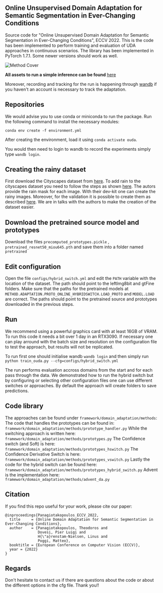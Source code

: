 ## Online Unsupervised Domain Adaptation for Semantic Segmentation in Ever-Changing Conditions

Source code for "Online Unsupervised Domain Adaptation for Semantic Segmentation in Ever-Changing Conditions", ECCV 2022.
This is the code has been implemented to perform training and evaluation of UDA approaches in continuous scenarios. 
The library has been implemented in PyTorch 1.7.1. Some newer versions should work as well.

![Method Cover](assets/images/cover-min.png)

**All assets to run a simple inference can be found** [here](https://drive.google.com/drive/folders/14X3XUjvnl0gwML4k7FI1yB9u9-oQmo-x?usp=sharing)

Moreover, recording and tracking for the run is happening through [wandb](https://wandb.com) if you haven't an account is necessary to track the adaptation.

## Repositories

We would advise you to use conda or miniconda to run the package. 
Run the following command to install the necessary modules:

```
conda env create -f environment.yml
```
<!-- Take note the `requirements.txt` contains absolute versions, newer versions might also be compatible with the code. -->
After creating the environment, load it using  `conda activate ouda`.

You would then need to login to wandb to record the experiments simply type `wandb login`.

## Creating the rainy dataset
First download the Cityscapes dataset from [here](https://www.cityscapes-dataset.com/).
To add rain to the cityscapes dataset you need to follow the steps as shown [here](https://team.inria.fr/rits/computer-vision/weather-augment/). The autors provide the rain mask for each image. With their dev-kit one can create the rainy images. Moreover, for the validation it is possible to create them as described [here](https://github.com/cv-rits/rain-rendering/issues/3). We are in talks with the authors to make the creation of the dataset easier.

## Download the pretrained source model and prototypes

Download the files `precomputed_prototypes.pickle` , `pretrained_resnet50_miou645.pth` and save them into a folder named `pretrained`

## Edit configuration

Open the file `configs/hybrid_switch.yml` and edit the `PATH` variable with the location of the dataset. The path should point to the leftImg8bit and gtFine folders. Make sure that the paths for the pretrained models at `METHOD.ADAPTATION.PROTO_ONLINE_HYBRIDSWITCH.LOAD_PROTO` and `MODEL.LOAD` are correct. The paths should point to the pretrained source and prototypes downloaded in the previous steps.

## Run

We recommend using a powerful graphics card with at least 16GB of VRAM. To run this code it needs a bit over 1 day in an RTX3090. If necessary one can play arround with the batch size and resolution on the configuration file to test the approach, but results will not be replicated.

To run first one should initialise wandb `wandb login` and then simply run `python train_ouda.py --cfg=configs/hybrid_switch.yml`

The run performs evaluation accross domains from the start and for each pass through the data. We demonstrated how to run the hybrid switch but by configuring or selecting other configuration files one can use different switches or approaches. By default the approach will create folders to save predictions.

## Code library

The approaches can be found under `framework/domain_adaptation/methods`:
The code that handles the prototypes can be found in: `framework/domain_adaptation/methods/prototype_handler.py`
While the switching approach is written here: `framework/domain_adaptation/methods/prototypes.py`
The Confidence switch (and Soft) is here: `framework/domain_adaptation/methods/prototypes_hswitch.py`
The Confidence Derivative Switch is here: `framework/domain_adaptation/methods/prototypes_vswitch.py`
Lastly the code for the hybrid switch can be found here: `framework/domain_adaptation/methods/prototypes_hybrid_switch.py`
Advent is the implementation here: `framework/domain_adaptation/methods/advent_da.py`

## Citation

If you find this repo useful for your work, please cite our paper:

```shell
@inproceedings{Panagiotakopoulos_ECCV_2022,
  title     = {Online Domain Adaptation for Semantic Segmentation in Ever-Changing Conditions},
  author    = {Panagiotakopoulos, Theodoros and
               Dovesi, Pier Luigi and
               H{\"a}renstam-Nielsen, Linus and
               Poggi, Matteo},
  booktitle = {European Conference on Computer Vision (ECCV)},
  year = {2022}
}
```   

## Regards

Don't hesitate to contact us if there are questions about the code or about the different options in the cfg file.
Thank you!!










